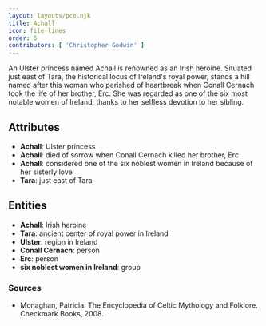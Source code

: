 ```yaml
---
layout: layouts/pce.njk
title: Achall
icon: file-lines
order: 6
contributors: [ 'Christopher Godwin' ]
---
```

An Ulster princess named Achall is renowned as an Irish heroine. Situated just east of Tara, the historical locus of Ireland's royal power, stands a hill named after this woman who perished of heartbreak when Conall Cernach took the life of her brother, Erc. She was regarded as one of the six most notable women of Ireland, thanks to her selfless devotion to her sibling.

## Attributes

- **Achall**: Ulster princess
- **Achall**: died of sorrow when Conall Cernach killed her brother, Erc
- **Achall**: considered one of the six noblest women in Ireland because of her sisterly love
- **Tara**: just east of Tara

## Entities

- **Achall**: Irish heroine
- **Tara**: ancient center of royal power in Ireland
- **Ulster**: region in Ireland
- **Conall Cernach**: person
- **Erc**: person
- **six noblest women in Ireland**: group

### Sources

- Monaghan, Patricia. The Encyclopedia of Celtic Mythology and Folklore. Checkmark Books, 2008.

